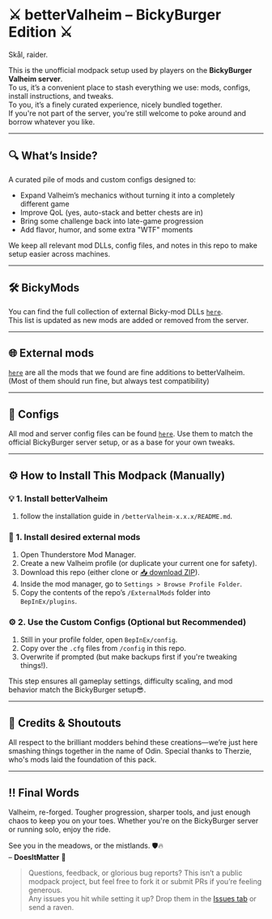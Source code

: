 # ⚔️ betterValheim – BickyBurger Edition ⚔️

Skål, raider.

This is the unofficial modpack setup used by players on the **BickyBurger Valheim server**.  
To us, it’s a convenient place to stash everything we use: mods, configs, install instructions, and tweaks.  
To you, it’s a finely curated experience, nicely bundled together.  
If you're not part of the server, you're still welcome to poke around and borrow whatever you like.

---

## 🔍 What’s Inside?

A curated pile of mods and custom configs designed to:

- Expand Valheim’s mechanics without turning it into a completely different game
- Improve QoL (yes, auto-stack and better chests are in)
- Bring some challenge back into late-game progression
- Add flavor, humor, and some extra "WTF" moments

We keep all relevant mod DLLs, config files, and notes in this repo to make setup easier across machines.

---

## 🛠️ BickyMods

You can find the full collection of external Bicky-mod DLLs [`here`](BickyBurgerServerMods).  
This list is updated as new mods are added or removed from the server.

---

## 🌐 External mods

[`here`](ExternalMods) are all the mods that we found are fine additions to betterValheim.  
(Most of them should run fine, but always test compatibility)

---

## 🧾 Configs

All mod and server config files can be found [`here`](configs).
Use them to match the official BickyBurger server setup, or as a base for your own tweaks.

---

## ⚙️ How to Install This Modpack (Manually)

### 💡 1. Install betterValheim

1. follow the installation guide in `/betterValheim-x.x.x/README.md`.

### 🧩 1. Install desired external mods

1. Open Thunderstore Mod Manager.
2. Create a new Valheim profile (or duplicate your current one for safety).
3. Download this repo (either clone or [📥 download ZIP](https://github.com/unicorncodez/betterValheim/archive/refs/heads/main.zip)).
4. Inside the mod manager, go to `Settings > Browse Profile Folder`.
5. Copy the contents of the repo’s `/ExternalMods` folder into `BepInEx/plugins`.

### ⚙️ 2. Use the Custom Configs (Optional but Recommended)

1. Still in your profile folder, open `BepInEx/config`.
2. Copy over the `.cfg` files from `/config` in this repo.
3. Overwrite if prompted (but make backups first if you're tweaking things!).

This step ensures all gameplay settings, difficulty scaling, and mod behavior match the BickyBurger setup😎.

---

## 🙏 Credits & Shoutouts

All respect to the brilliant modders behind these creations—we’re just here smashing things together in the name of Odin. Special thanks to Therzie, who's mods laid the foundation of this pack.

---

## ‼️ Final Words

Valheim, re-forged.
Tougher progression, sharper tools, and just enough chaos to keep you on your toes.
Whether you're on the BickyBurger server or running solo, enjoy the ride.

See you in the meadows, or the mistlands. 🛡️🔥  
– **DoesItMatter** 🫡

> Questions, feedback, or glorious bug reports?
> This isn’t a public modpack project, but feel free to fork it or submit PRs if you’re feeling generous.  
> Any issues you hit while setting it up? Drop them in the [Issues tab](https://github.com/unicorncodez/betterValheim/issues) or send a raven.
